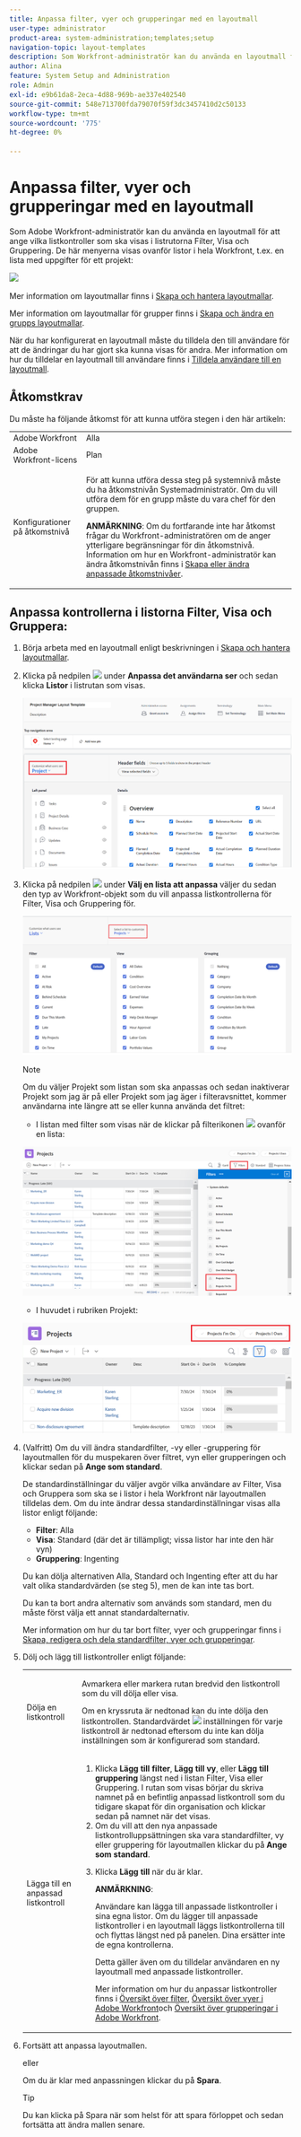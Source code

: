 ```yaml
---
title: Anpassa filter, vyer och grupperingar med en layoutmall
user-type: administrator
product-area: system-administration;templates;setup
navigation-topic: layout-templates
description: Som Workfront-administratör kan du använda en layoutmall för att ange vilka listkontroller som ska visas i listrutorna Filter, Visa och Gruppering. Dessa menyer visas ovanför listor i hela Workfront, t.ex. en lista med uppgifter för ett projekt.
author: Alina
feature: System Setup and Administration
role: Admin
exl-id: e9b61da8-2eca-4d88-969b-ae337e402540
source-git-commit: 548e713700fda79070f59f3dc3457410d2c50133
workflow-type: tm+mt
source-wordcount: '775'
ht-degree: 0%

---
```


# Anpassa filter, vyer och grupperingar med en layoutmall

Som Adobe Workfront-administratör kan du använda en layoutmall för att ange vilka listkontroller som ska visas i listrutorna Filter, Visa och Gruppering. De här menyerna visas ovanför listor i hela Workfront, t.ex. en lista med uppgifter för ett projekt:

![](assets/filter-view-grouping-layout-templates.png)

Mer information om layoutmallar finns i [Skapa och hantera layoutmallar](../../../administration-and-setup/customize-workfront/use-layout-templates/create-and-manage-layout-templates.md).

Mer information om layoutmallar för grupper finns i [Skapa och ändra en grupps layoutmallar](../../../administration-and-setup/manage-groups/work-with-group-objects/create-and-modify-a-groups-layout-templates.md).

När du har konfigurerat en layoutmall måste du tilldela den till användare för att de ändringar du har gjort ska kunna visas för andra. Mer information om hur du tilldelar en layoutmall till användare finns i [Tilldela användare till en layoutmall](../use-layout-templates/assign-users-to-layout-template.md).

## Åtkomstkrav

Du måste ha följande åtkomst för att kunna utföra stegen i den här artikeln:

<table style="table-layout:auto"> 
 <col> 
 <col> 
 <tbody> 
  <tr> 
   <td role="rowheader">Adobe Workfront</td> 
   <td>Alla</td> 
  </tr> 
  <tr> 
   <td role="rowheader">Adobe Workfront-licens</td> 
   <td>Plan</td> 
  </tr> 
  <tr> 
   <td role="rowheader">Konfigurationer på åtkomstnivå</td> 
   <td> <p>För att kunna utföra dessa steg på systemnivå måste du ha åtkomstnivån Systemadministratör.
Om du vill utföra dem för en grupp måste du vara chef för den gruppen.</p> <p><b>ANMÄRKNING</b>: Om du fortfarande inte har åtkomst frågar du Workfront-administratören om de anger ytterligare begränsningar för din åtkomstnivå. Information om hur en Workfront-administratör kan ändra åtkomstnivån finns i <a href="../../../administration-and-setup/add-users/configure-and-grant-access/create-modify-access-levels.md" class="MCXref xref">Skapa eller ändra anpassade åtkomstnivåer</a>.</p> </td> 
  </tr> 
 </tbody> 
</table>

## Anpassa kontrollerna i listorna Filter, Visa och Gruppera:

1. Börja arbeta med en layoutmall enligt beskrivningen i [Skapa och hantera layoutmallar](../../../administration-and-setup/customize-workfront/use-layout-templates/create-and-manage-layout-templates.md).
1. Klicka på nedpilen ![](assets/down-arrow-blue.png) under **Anpassa det användarna ser** och sedan klicka **Listor** i listrutan som visas.

   ![](assets/customize-what-users-see-dropdown-on-pg-adobe-branding.png)

1. Klicka på nedpilen ![](assets/down-arrow-blue.png) under **Välj en lista att anpassa** väljer du sedan den typ av Workfront-objekt som du vill anpassa listkontrollerna för Filter, Visa och Gruppering för.

   ![](assets/select-a-list-to-customize-menu-on-pg-adobe-branding.png)

   >[!NOTE]
   >
   >Om du väljer Projekt som listan som ska anpassas och sedan inaktiverar Projekt som jag är på eller Projekt som jag äger i filteravsnittet, kommer användarna inte längre att se eller kunna använda det filtret:
   >
   >* I listan med filter som visas när de klickar på filterikonen ![](assets/filter-nwepng.png) ovanför en lista:
   >   
   >  ![](assets/disable-filters-projects-im-on-or-own.png)
   >   
   >* I huvudet i rubriken Projekt:
   >   
   >  ![](assets/disable-filter-pills.png)

1. (Valfritt) Om du vill ändra standardfilter, -vy eller -gruppering för layoutmallen för du muspekaren över filtret, vyn eller grupperingen och klickar sedan på **Ange som standard**.

   De standardinställningar du väljer avgör vilka användare av Filter, Visa och Gruppera som ska se i listor i hela Workfront när layoutmallen tilldelas dem. Om du inte ändrar dessa standardinställningar visas alla listor enligt följande:

   * **Filter**: Alla
   * **Visa**: Standard (där det är tillämpligt; vissa listor har inte den här vyn)
   * **Gruppering**: Ingenting

   Du kan dölja alternativen Alla, Standard och Ingenting efter att du har valt olika standardvärden (se steg 5), men de kan inte tas bort.

   Du kan ta bort andra alternativ som används som standard, men du måste först välja ett annat standardalternativ.

   Mer information om hur du tar bort filter, vyer och grupperingar finns i [Skapa, redigera och dela standardfilter, vyer och grupperingar](../../../administration-and-setup/set-up-workfront/configure-system-defaults/create-and-share-default-fvgs.md).

1. Dölj och lägg till listkontroller enligt följande:

   <table style="table-layout:auto"> 
    <col> 
    <col> 
    <tbody> 
     <tr> 
      <td role="rowheader">Dölja en listkontroll</td> 
      <td> <p>Avmarkera eller markera rutan bredvid den listkontroll som du vill dölja eller visa.</p> <p>Om en kryssruta är nedtonad kan du inte dölja den listkontrollen. Standardvärdet <img src="assets/default-pill.png"> inställningen för varje listkontroll är nedtonad eftersom du inte kan dölja inställningen som är konfigurerad som standard.</p> </td> 
     </tr> 
     <tr> 
      <td role="rowheader">Lägga till en anpassad listkontroll</td> 
      <td> <p> 
        <ol> 
         <li value="1"> Klicka <strong>Lägg till filter</strong>, <strong>Lägg till vy</strong>, eller <strong>Lägg till gruppering</strong> längst ned i listan Filter, Visa eller Gruppering. I rutan som visas börjar du skriva namnet på en befintlig anpassad listkontroll som du tidigare skapat för din organisation och klickar sedan på namnet när det visas.</li> 
         <li value="2"> Om du vill att den nya anpassade listkontrolluppsättningen ska vara standardfilter, vy eller gruppering för layoutmallen klickar du på <strong>Ange som standard</strong>. </li> 
         <li value="3"> <p>Klicka <strong>Lägg till</strong> när du är klar.</p> <p><b>ANMÄRKNING</b>: <p>Användare kan lägga till anpassade listkontroller i sina egna listor. Om du lägger till anpassade listkontroller i en layoutmall läggs listkontrollerna till och flyttas längst ned på panelen. Dina ersätter inte de egna kontrollerna.</p> <p>Detta gäller även om du tilldelar användaren en ny layoutmall med anpassade listkontroller. </p> <p>Mer information om hur du anpassar listkontroller finns i <a href="../../../reports-and-dashboards/reports/reporting-elements/filters-overview.md" class="MCXref xref">Översikt över filter</a>, <a href="../../../reports-and-dashboards/reports/reporting-elements/views-overview.md" class="MCXref xref">Översikt över vyer i Adobe Workfront</a>och <a href="../../../reports-and-dashboards/reports/reporting-elements/groupings-overview.md" class="MCXref xref">Översikt över grupperingar i Adobe Workfront</a>.</p> </p> </li> 
        </ol> </p> </td> 
     </tr> 
    </tbody> 
   </table>

1. Fortsätt att anpassa layoutmallen.

   eller

   Om du är klar med anpassningen klickar du på **Spara**.

   >[!TIP]
   >
   >Du kan klicka på Spara när som helst för att spara förloppet och sedan fortsätta att ändra mallen senare.
